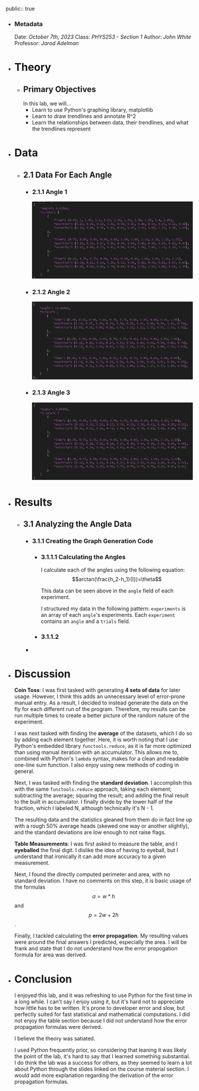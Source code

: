 public:: true

- ### Metadata
  Date: *October 7th, 2023*
  Class: *PHYS253 - Section 1*
  Author: *John White*
  Professor: *Jarod Adelman*
- # Theory
	- ## Primary Objectives
	  In this lab, we will...
	  * Learn to use Python's graphing library, matplotlib
	  * Learn to draw trendlines and annotate R^2
	  * Learn the relationships between data, their trendlines, and what the trendlines represent
- # Data
	- ## 2.1 Data For Each Angle
		- ### 2.1.1 Angle 1
		  ![image.png](../assets/image_1696882381416_0.png)
		- ### 2.1.2 Angle 2
		  ![image.png](../assets/image_1696882411066_0.png)
		- ### 2.1.3 Angle 3
		  ![image.png](../assets/image_1696882435470_0.png)
- # Results
	- ## 3.1 Analyzing the Angle Data
		- ### 3.1.1 Creating the Graph Generation Code
			- ### 3.1.1.1 Calculating the Angles
			  I calculate each of the angles using the following equation: 
			  $$arctan(\frac{h_2-h_1}{l})=\theta$$
			  
			  This data can be seen above in the ``angle`` field of each experiment.
			  
			  I structured my data in the following pattern:
			  ``experiments`` is an array of each ``angle``'s experiments. Each ``experiment`` contains an ``angle`` and a ``trials`` field.
			- ### 3.1.1.2
		-
- # Discussion
  **Coin Toss**:
  I was first tasked with generating **4 sets of data** for later usage. However, I think this adds an unnecessary level of error-prone manual entry. As a result, I decided to instead generate the data on the fly for each different run of the program. Therefore, my results can be run multiple times to create a better picture of the random nature of the experiment. 
  
  I was next tasked with finding the **average** of the datasets, which I do so by adding each element together. Here, it is worth noting that I use Python's embedded library ``functools.reduce``, as it is far more optimized than using manual iteration with an accumulator. This allows me to, combined with Python's ``lambda`` syntax, makes for a clean and readable one-line sum function. I also enjoy using new methods of coding in general.
  
  Next, I was tasked with finding the **standard deviation**. I accomplish this with the same ``functools.reduce`` approach, taking each element; subtracting the average; squaring the result; and adding the final result to the built in accumulator. I finally divide by the lower half of the fraction, which I labeled N, although technically it's N - 1.
  
  The resulting data and the statistics gleaned from them do in fact line up with a rough 50% average heads (skewed one way or another slightly), and the standard deviations are low enough to not raise flags.
  
  **Table Measurements**:
  I was first asked to measure the table, and I **eyeballed** the final digit. I dislike the idea of having to eyeball, but I understand that ironically it can add more accuracy to a given measurement.
  
  Next, I found the directly computed perimeter and area, with no standard deviation. I have no comments on this step, it is basic usage of the formulas $$a = w*h$$ and $$p=2w+2h$$.
  
  Finally, I tackled calculating the **error propagation**. My resulting values were around the final answers I predicted, especially the area. I will be frank and state that I do not understand how the error propogation formula for area was derived.
- # Conclusion
  I enjoyed this lab, and it was refreshing to use Python for the first time in a long while. I can't say I enjoy using it, but it's hard not to appreciate how little has to be written. It's prone to developer error and slow, but perfectly suited for fast statistical and mathematical computations. I did not enjoy the table section because I did not understand how the error propagation formulas were derived.
  
  I believe the theory was satiated.
  
  I used Python frequently prior, so considering that leaning it was likely the point of the lab, it's hard to say that I learned something substantial. I do think the lab was a success for others, as they seemed to learn a lot about Python through the slides linked on the course material section. I would add more explanation regarding the derivation of the error propagation formulas.